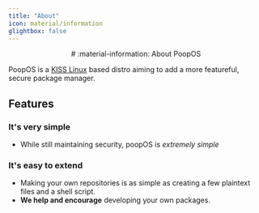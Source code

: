 ```yaml
---
title: "About"
icon: material/information
glightbox: false
---
```


<div align="center" markdown> 
# :material-information: About PoopOS
</div>

PoopOS is a [KISS Linux](https://kisscommunity.org/) based distro aiming to add a more featureful, secure package manager.

## **Features**

### It's very simple
   - While still maintaining security, poopOS is *extremely simple*

### It's easy to extend
   - Making your own repositories is as simple as creating a few plaintext files and a shell script.
   - **We help and encourage** developing your own packages.